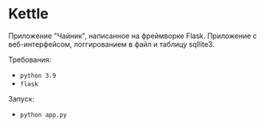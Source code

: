# Kettle

Приложение "Чайник", написанное на фреймворке Flask. Приложение с веб-интерфейсом, логгированием в файл и таблицу sqllite3.


Требования:
- `python 3.9`
- `flask`

Запуск:
- `python app.py`
